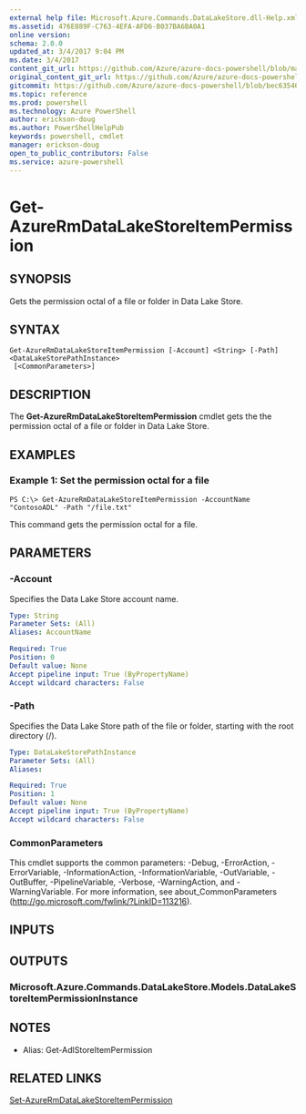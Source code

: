 ```yaml
---
external help file: Microsoft.Azure.Commands.DataLakeStore.dll-Help.xml
ms.assetid: 476E889F-C763-4EFA-AFD6-B037BA6BA0A1
online version: 
schema: 2.0.0
updated_at: 3/4/2017 9:04 PM
ms.date: 3/4/2017
content_git_url: https://github.com/Azure/azure-docs-powershell/blob/master/azureps-cmdlets-docs/ResourceManager/AzureRM.DataLakeStore/v3.3.0/Get-AzureRmDataLakeStoreItemPermission.md
original_content_git_url: https://github.com/Azure/azure-docs-powershell/blob/master/azureps-cmdlets-docs/ResourceManager/AzureRM.DataLakeStore/v3.3.0/Get-AzureRmDataLakeStoreItemPermission.md
gitcommit: https://github.com/Azure/azure-docs-powershell/blob/bec63546b7019ebbd5496855d44bd7f748203fb2/azureps-cmdlets-docs/ResourceManager/AzureRM.DataLakeStore/v3.3.0/Get-AzureRmDataLakeStoreItemPermission.md
ms.topic: reference
ms.prod: powershell
ms.technology: Azure PowerShell
author: erickson-doug
ms.author: PowerShellHelpPub
keywords: powershell, cmdlet
manager: erickson-doug
open_to_public_contributors: False
ms.service: azure-powershell
---
```


# Get-AzureRmDataLakeStoreItemPermission

## SYNOPSIS
Gets the permission octal of a file or folder in Data Lake Store.

## SYNTAX

```
Get-AzureRmDataLakeStoreItemPermission [-Account] <String> [-Path] <DataLakeStorePathInstance>
 [<CommonParameters>]
```

## DESCRIPTION
The **Get-AzureRmDataLakeStoreItemPermission** cmdlet gets the the permission octal of a file or folder in Data Lake Store.

## EXAMPLES

### Example 1: Set the permission octal for a file
```
PS C:\> Get-AzureRmDataLakeStoreItemPermission -AccountName "ContosoADL" -Path "/file.txt"
```

This command gets the permission octal for a file.

## PARAMETERS

### -Account
Specifies the Data Lake Store account name.

```yaml
Type: String
Parameter Sets: (All)
Aliases: AccountName

Required: True
Position: 0
Default value: None
Accept pipeline input: True (ByPropertyName)
Accept wildcard characters: False
```

### -Path
Specifies the Data Lake Store path of the file or folder, starting with the root directory (/).

```yaml
Type: DataLakeStorePathInstance
Parameter Sets: (All)
Aliases: 

Required: True
Position: 1
Default value: None
Accept pipeline input: True (ByPropertyName)
Accept wildcard characters: False
```

### CommonParameters
This cmdlet supports the common parameters: -Debug, -ErrorAction, -ErrorVariable, -InformationAction, -InformationVariable, -OutVariable, -OutBuffer, -PipelineVariable, -Verbose, -WarningAction, and -WarningVariable. For more information, see about_CommonParameters (http://go.microsoft.com/fwlink/?LinkID=113216).

## INPUTS

## OUTPUTS

### Microsoft.Azure.Commands.DataLakeStore.Models.DataLakeStoreItemPermissionInstance

## NOTES
* Alias: Get-AdlStoreItemPermission

## RELATED LINKS

[Set-AzureRmDataLakeStoreItemPermission](xref:ResourceManager/AzureRM.DataLakeStore/v3.3.0/Set-AzureRmDataLakeStoreItemPermission.md)


